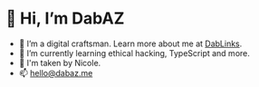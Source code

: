 # 👋 Hi, I’m DabAZ
- 👀 I’m a digital craftsman. Learn more about me at [DabLinks](https://bento.me/dabaz).
- 🌱 I’m currently learning ethical hacking, TypeScript and more.
- 💞️ I'm taken by Nicole.
- 📫 [hello@dabaz.me](mailto:hello@dabaz.me)

